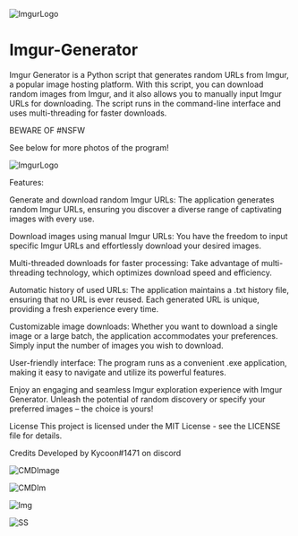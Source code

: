 
![ImgurLogo](https://github.com/RaccoonTamer/Imgur-Generator/assets/133187979/a9031008-dc4a-40d5-89a7-eb8df800b11a)

# Imgur-Generator
Imgur Generator is a Python script that generates random URLs from Imgur, a popular image hosting platform. With this script, you can download random images from Imgur, and it also allows you to manually input Imgur URLs for downloading. The script runs in the command-line interface and uses multi-threading for faster downloads.

BEWARE OF #NSFW

See below for more photos of the program!

![ImgurLogo](https://github.com/RaccoonTamer/Imgur-Generator/assets/133187979/9f53c6d3-0fda-4a05-8116-1bf9e3200ab6)


Features:

Generate and download random Imgur URLs: The application generates random Imgur URLs, ensuring you discover a diverse range of captivating images with every use.

Download images using manual Imgur URLs: You have the freedom to input specific Imgur URLs and effortlessly download your desired images.

Multi-threaded downloads for faster processing: Take advantage of multi-threading technology, which optimizes download speed and efficiency.

Automatic history of used URLs: The application maintains a .txt history file, ensuring that no URL is ever reused. Each generated URL is unique, providing a fresh experience every time.

Customizable image downloads: Whether you want to download a single image or a large batch, the application accommodates your preferences. Simply input the number of images you wish to download.

User-friendly interface: The program runs as a convenient .exe application, making it easy to navigate and utilize its powerful features.

Enjoy an engaging and seamless Imgur exploration experience with Imgur Generator. Unleash the potential of random discovery or specify your preferred images – the choice is yours!

License
This project is licensed under the MIT License - see the LICENSE file for details.

Credits
Developed by Kycoon#1471 on discord



![CMDImage](https://github.com/RaccoonTamer/Imgur-Generator/assets/133187979/1e00e1ef-88d2-41cb-8845-c6d293e7f78e)


![CMDIm](https://github.com/RaccoonTamer/Imgur-Generator/assets/133187979/3e5a5eb2-fbcb-4470-a632-ad216834091c)


![Img](https://github.com/RaccoonTamer/Imgur-Generator/assets/133187979/db7a0611-993f-43eb-99a4-9923bc5522f0)



![SS](https://github.com/RaccoonTamer/Imgur-Generator/assets/133187979/d488ea17-9f3d-4043-afd8-ff5f45cbde76)


